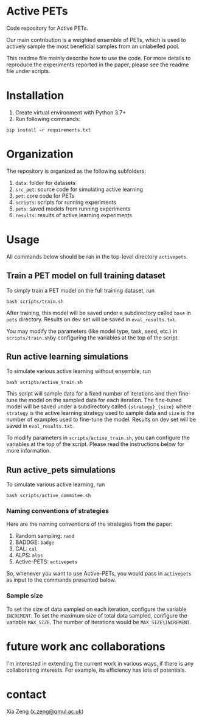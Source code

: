 # Active PETs
Code repository for Active PETs. 

Our main contribution is a weighted ensemble of PETs, which is used to actively sample the most beneficial samples from an unlabelled pool.

This readme file mainly describe how to use the code. For more details to reproduce the experiments reported in the paper, please see the readme file under scripts.
# Installation
1. Create virtual environment with Python 3.7+
2. Run following commands:
```
pip install -r requirements.txt
```
# Organization
The repository is organized as the following subfolders:

1. `data`: folder for datasets
2. `src_pet`: source code for simulating active learning
3. `pet`: core code for PETs
4. `scripts`: scripts for running experiments
5. `pets`: saved models from running experiments
6. `results`: results of active learning experiments

# Usage
All commands below should be ran in the top-level directory `activepets`.

## Train a PET model on full training dataset
To simply train a PET model on the full training dataset, run 

`bash scripts/train.sh`  

After training, this model will be saved under a subdirectory called `base` in `pets` directory.  Results on dev set will be saved in `eval_results.txt`.

You may modify the parameters (like model type, task, seed, etc.) in `scripts/train.sh`by configuring the variables at the top of the script.  

## Run active learning simulations
To simulate various active learning without ensemble, run 

`bash scripts/active_train.sh` 

This script will sample data for a fixed number of iterations and then fine-tune the model on the sampled data for each iteration.  The fine-tuned model will be saved under a subdirectory called `{strategy}_{size}` where `strategy` is the active learning strategy used to sample data and `size` is the number of examples used to fine-tune the model.  Results on dev set will be saved in `eval_results.txt`.

To modify parameters in `scripts/active_train.sh`, you can configure the variables at the top of the script.  Please read the instructions below for more information.

## Run active_pets simulations
To simulate various active learning, run

`bash scripts/active_commitee.sh` 

### Naming conventions of strategies
Here are the naming conventions of the strategies from the paper:

1. Random sampling: `rand`
2. BADDGE: `badge`
3. CAL: `cal`
4. ALPS: `alps`
6. Active-PETS: `activepets`

So, whenever you want to use Active-PETs, you would pass in `activepets` as input to the commands presented below.


### Sample size
To set the size of data sampled on each iteration, configure the variable `INCREMENT`.  To set the maximum size of total data sampled, configure the variable `MAX_SIZE`.  The number of iterations would be `MAX_SIZE\INCREMENT`.

# future work anc collaborations
I'm interested in extending the current work in various ways, if there is any collaborating interests. For example, its efficiency has lots of potentials.

# contact
Xia Zeng (x.zeng@qmul.ac.uk)
